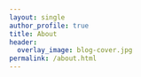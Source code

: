 ```yaml
---
layout: single
author_profile: true
title: About
header:
  overlay_image: blog-cover.jpg
permalink: /about.html
---
```



